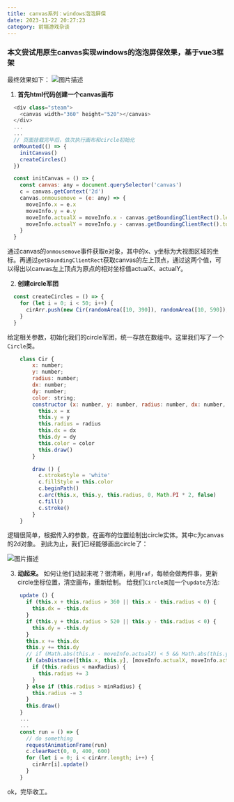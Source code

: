 ```yaml
---
title: canvas系列：windows泡泡屏保
date: 2023-11-22 20:27:23
category: 前端游戏杂谈
---
```


### 本文尝试用原生canvas实现windows的泡泡屏保效果，基于vue3框架
最终效果如下：
<img src="/img/steam.gif" alt="图片描述">

1. **首先html代码创建一个canvas画布**
```javascript
  <div class="steam">
    <canvas width="360" height="520"></canvas>
  </div>
  ...
  ...
  // 页面挂载完毕后，依次执行画布和circle初始化
  onMounted(() => {
    initCanvas()
    createCircles()
  })

  const initCanvas = () => {
    const canvas: any = document.querySelector('canvas')
    c = canvas.getContext('2d')
    canvas.onmousemove = (e: any) => {
      moveInfo.x = e.x
      moveInfo.y = e.y
      moveInfo.actualX = moveInfo.x - canvas.getBoundingClientRect().left
      moveInfo.actualY = moveInfo.y - canvas.getBoundingClientRect().top
    }
  }

```
通过canvas的`onmousemove`事件获取e对象，其中的x、y坐标为大视图区域的坐标。再通过`getBoundingClientRect`获取canvas的左上顶点，通过这两个值，可以得出以canvas左上顶点为原点的相对坐标值actualX、actualY。

2. **创建circle军团**
```javascript
  const createCircles = () => {
    for (let i = 0; i < 50; i++) {
      cirArr.push(new Cir(randomArea([10, 390]), randomArea([10, 590]), randomArea([1, 10]), Math.random() * 1, Math.random() * 1, colors[parseInt(Math.random() * (colors.length + 1) as any)]))
    }
  }
```
给定相关参数，初始化我们的circle军团，统一存放在数组中。这里我们写了一个`Circle`类。

```javascript
    class Cir {
        x: number;
        y: number;
        radius: number;
        dx: number;
        dy: number;
        color: string;
        constructor (x: number, y: number, radius: number, dx: number, dy: number, color: string) {
          this.x = x
          this.y = y
          this.radius = radius
          this.dx = dx
          this.dy = dy
          this.color = color
          this.draw()
        }

        draw () {
          c.strokeStyle = 'white'
          c.fillStyle = this.color
          c.beginPath()
          c.arc(this.x, this.y, this.radius, 0, Math.PI * 2, false)
          c.fill()
          c.stroke()
        }
    }
```
逻辑很简单，根据传入的参数，在画布的位置绘制出circle实体。其中c为canvas的2d对象。
到此为止，我们已经能够画出circle了：

<img src="/img/steam2.png" alt="图片描述">

3. **动起来。**
如何让他们动起来呢？很清晰，利用`raf`，每帧会做两件事，更新circle坐标位置，清空画布，重新绘制。
给我们`Circle类`加一个`update`方法:
```javascript
    update () {
      if (this.x + this.radius > 360 || this.x - this.radius < 0) {
        this.dx = -this.dx
      }
      if (this.y + this.radius > 520 || this.y - this.radius < 0) {
        this.dy = -this.dy
      }
      this.x += this.dx
      this.y += this.dy
      // if (Math.abs(this.x - moveInfo.actualX) < 5 && Math.abs(this.y - moveInfo.actualY) < 5) {
      if (absDistance([this.x, this.y], [moveInfo.actualX, moveInfo.actualY]) < this.radius) {
        if (this.radius < maxRadius) {
          this.radius += 3
        }
      } else if (this.radius > minRadius) {
        this.radius -= 3
      }
      this.draw()
    }
    ...
    ...
    const run = () => {
      // do something
      requestAnimationFrame(run)
      c.clearRect(0, 0, 400, 600)
      for (let i = 0; i < cirArr.length; i++) {
        cirArr[i].update()
      }
    }
```
ok，完毕收工。





